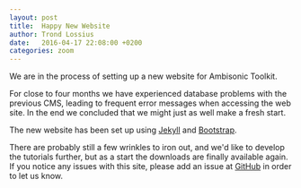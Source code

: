 ```yaml
---
layout: post
title:  Happy New Website
author: Trond Lossius
date:   2016-04-17 22:08:00 +0200
categories: zoom
---
```



<p class="lead">We are in the process of setting up a new website for Ambisonic Toolkit.</p>

For close to four months we have experienced database problems with the previous CMS, leading to frequent error messages when accessing the web site. In the end we concluded that we might just as well make a fresh start.

<!--more-->

The new website has been set up using [Jekyll](https://jekyllrb.com/) and [Bootstrap](https://getbootstrap.com/).

There are probably still a few wrinkles to iron out, and we'd like to develop the tutorials further, but as a start the downloads are finally available again. If you notice any issues with this site, please add an issue at [GitHub](https://github.com/ambisonictoolkit/ambisonictoolkit.github.io) in order to let us know.